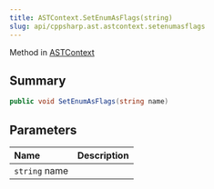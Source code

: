 ```yaml
---
title: ASTContext.SetEnumAsFlags(string)
slug: api/cppsharp.ast.astcontext.setenumasflags
---
```

Method in [ASTContext](/api/cppsharp/ast/astcontext)

## Summary



```csharp
public void SetEnumAsFlags(string name)
```

## Parameters

|Name|Description|
|:---|:---|
|`string` name||

